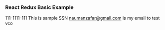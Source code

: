 ### React Redux Basic Example

111-1111-111 This is sample SSN
naumanzafar@gmail.com is my email to test vco

